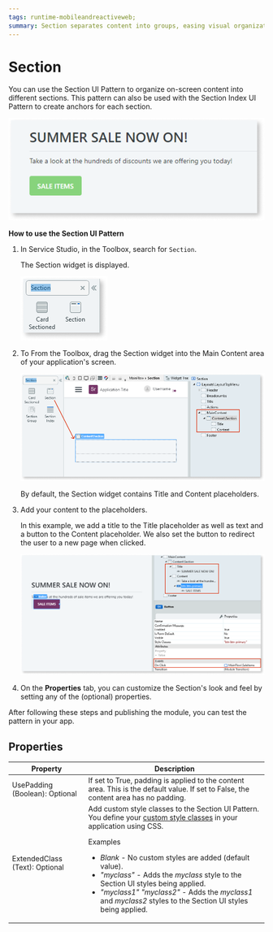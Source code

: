 ```yaml
---
tags: runtime-mobileandreactiveweb;  
summary: Section separates content into groups, easing visual organization.
---
```


# Section

You can use the Section UI Pattern to organize on-screen content into different sections. This pattern can also be used with the Section Index UI Pattern to create anchors for each section.

![](<images/section-5-ss.png>)

**How to use the Section UI Pattern**

1. In Service Studio, in the Toolbox, search for `Section`.
  
    The Section widget is displayed.

    ![](<images/section-1-ss.png>) 

1. To From the Toolbox, drag the Section widget into the Main Content area of your application's screen.

    ![](<images/section-2-ss.png?width=800>)

    By default, the Section widget contains Title and Content placeholders.

1. Add your content to the placeholders.

    In this example, we add a title to the Title placeholder as well as  text and a button to the Content placeholder. We also set the button to redirect the user to a new page when clicked.

    ![](<images/section-3-ss.png?width=800>)

1. On the **Properties** tab, you can customize the Section's look and feel by setting any of the (optional) properties.

After following these steps and publishing the module, you can test the pattern in your app.

## Properties

| Property | Description |
|---|---|
| UsePadding (Boolean): Optional | If set to True, padding is applied to the content area. This is the default value. If set to False, the content area has no padding. |
| ExtendedClass (Text): Optional | Add custom style classes to the Section UI Pattern. You define your [custom style classes](../../../look-feel/css.md) in your application using CSS. <p>Examples <ul><li>_Blank_ - No custom styles are added (default value).</li><li>_"myclass"_ - Adds the _myclass_ style to the Section UI styles being applied.</li><li>_"myclass1" "myclass2"_ - Adds the _myclass1_ and _myclass2_ styles to the Section UI styles being applied.</li></ul></p> |
